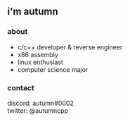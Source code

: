 ## i'm autumn
### about
- c/c++ developer & reverse engineer
- x86 assembly
- linux enthusiast
- computer science major

### contact
discord: autumn#0002\
twitter: @autumncpp
